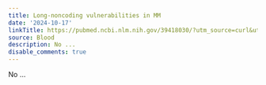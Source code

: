 ```yaml
---
title: Long-noncoding vulnerabilities in MM
date: '2024-10-17'
linkTitle: https://pubmed.ncbi.nlm.nih.gov/39418030/?utm_source=curl&utm_medium=rss&utm_campaign=journals&utm_content=7603509&fc=None&ff=20241018202918&v=2.18.0.post9+e462414
source: Blood
description: No ...
disable_comments: true
---
```

No ...